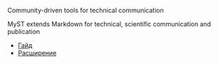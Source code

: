 Community-driven tools for technical communication

MyST extends Markdown for technical, scientific communication and publication

- [Гайд](https://mystmd.org/guide)
- [Расширение](https://myst-parser.readthedocs.io/en/latest/index.html)